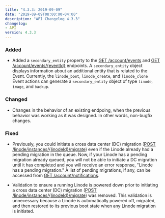 ```yaml
---
title: "4.3.3: 2019-09-09"
date: "2019-09-09T08:00:00-04:00"
description: "API Changelog 4.3.3"
changelog:
- API
version: 4.3.3
---
```


### Added

- Added a `secondary_entity` property to the [GET /account/events](/api/v4/account-events) and [GET /account/events/{eventId}](/api/v4/account-events-event-id) endpoints. A `secondary_entity` object displays information about an additional entity that is related to the Event. Currently, the `linode_boot`, `linode_create`, and `linode_clone` Event actions can generate a `secondary_entity` object of type `linode`, `image`, and `backup`.

### Changed

- Changes in the behavior of an existing endpoing, when the previous behavior was working as it was designed. In other words, non-bugfix changes.

### Fixed

- Previously, you could initiate a cross data center (DC) migration ([POST /linode/instances/{linodeId}/migrate](/api/v4/linode-instances-linode-id-migrate/#post)) even if the Linode already had a pending migration in the queue. Now, if your Linode has a pending migration already queued, you will not be able to initiate a DC migration until it has completed and you will receive an error response, "Linode has a pending migration."  A list of pending migrations, if any, can be accessed from [GET /account/notifications](/api/v4/account-notifications ).

- Validation to ensure a running Linode is powered down prior to initiating a cross data center (DC) migration ([POST /linode/instances/{linodeId}/migrate](/api/v4/linode-instances-linode-id-migrate/#post)) was removed. This validation is unnecessary because a Linode is automatically powered off, migrated, and then restored to its previous boot state when any Linode migration is initiated.
